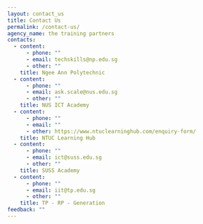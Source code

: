 ```yaml
---
layout: contact_us
title: Contact Us
permalink: /contact-us/
agency_name: the training partners
contacts:
  - content:
      - phone: ""
      - email: techskills@np.edu.sg
      - other: ""
    title: Ngee Ann Polytechnic
  - content:
      - phone: ""
      - email: ask.scale@nus.edu.sg
      - other: ""
    title: NUS ICT Academy
  - content:
      - phone: ""
      - email: ""
      - other: https://www.ntuclearninghub.com/enquiry-form/
    title: NTUC Learning Hub
  - content:
      - phone: ""
      - email: ict@suss.edu.sg
      - other: ""
    title: SUSS Academy
  - content:
      - phone: ""
      - email: iit@tp.edu.sg
      - other: ""
    title: TP - RP - Generation
feedback: ""
---
```

